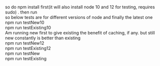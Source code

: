 so do npm install first(it will also install node 10 and 12 for testing, requires sudo) . then run <br>
so below tests are for different versions of node and finally the latest one<br>
npm run testNew10<br>
npm run testExisting10<br>
Am running new first to give existing the benefit of caching, if any. but still new constantly is better than existing<br>
npm run testNew12<br>
npm run testExisting12<br>
npm run testNew<br>
npm run testExisting<br>